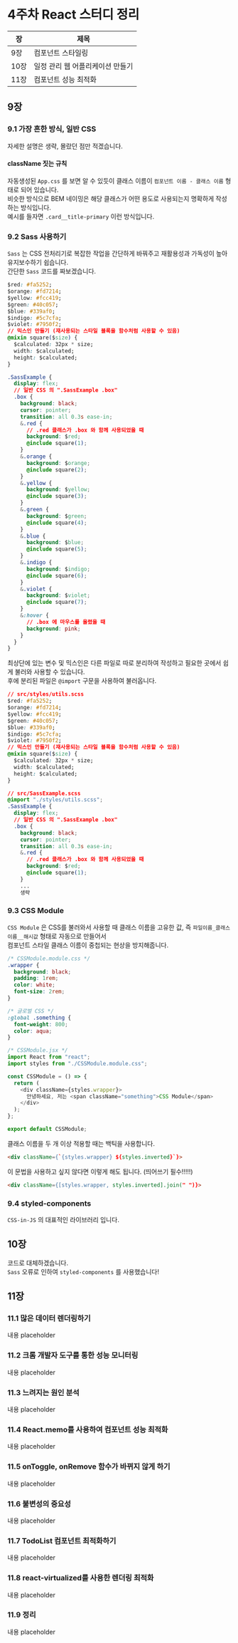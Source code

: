 # 4주차 React 스터디 정리

| 장   | 제목                             |
| ---- | -------------------------------- |
| 9장  | 컴포넌트 스타일링                |
| 10장 | 일정 관리 웹 어플리케이션 만들기 |
| 11장 | 컴포넌트 성능 최적화             |

## 9장

### 9.1 가장 흔한 방식, 일반 CSS

자세한 설명은 생략, 몰랐던 점만 적겠습니다.

#### className 짓는 규칙

자동생성된 `App.css` 를 보면 알 수 있듯이 클래스 이름이 `컴포넌트 이름 - 클래스 이름` 형태로 되어 있습니다.  
비슷한 방식으로 BEM 네이밍은 해당 클래스가 어떤 용도로 사용되는지 명확하게 작성하는 방식입니다.  
예시를 들자면 `.card__title-primary` 이런 방식입니다.

### 9.2 Sass 사용하기

`Sass` 는 CSS 전처리기로 복잡한 작업을 간단하게 바꿔주고 재활용성과 가독성이 높아 유지보수하기 쉽습니다.  
간단한 `Sass` 코드를 짜보겠습니다.

```css
$red: #fa5252;
$orange: #fd7214;
$yellow: #fcc419;
$green: #40c057;
$blue: #339af0;
$indigo: #5c7cfa;
$violet: #7950f2;
// 믹스인 만들기 (재사용되는 스타일 블록을 함수처럼 사용할 수 있음)
@mixin square($size) {
  $calculated: 32px * size;
  width: $calculated;
  height: $calculated;
}

.SassExample {
  display: flex;
  // 일반 CSS 의 ".SassExample .box"
  .box {
    background: black;
    cursor: pointer;
    transition: all 0.3s ease-in;
    &.red {
      // .red 클래스가 .box 와 함께 사용되었을 때
      background: $red;
      @include square(1);
    }
    &.orange {
      background: $orange;
      @include square(2);
    }
    &.yellow {
      background: $yellow;
      @include square(3);
    }
    &.green {
      background: $green;
      @include square(4);
    }
    &.blue {
      background: $blue;
      @include square(5);
    }
    &.indigo {
      background: $indigo;
      @include square(6);
    }
    &.violet {
      background: $violet;
      @include square(7);
    }
    &:hover {
      // .box 에 마우스를 올렸을 때
      background: pink;
    }
  }
}
```

최상단에 있는 변수 및 믹스인은 다른 파일로 따로 분리하여 작성하고 필요한 곳에서 쉽게 불러와 사용할 수 있습니다.  
후에 분리된 파일은 `@import` 구문을 사용하여 불러옵니다.

```css
// src/styles/utils.scss
$red: #fa5252;
$orange: #fd7214;
$yellow: #fcc419;
$green: #40c057;
$blue: #339af0;
$indigo: #5c7cfa;
$violet: #7950f2;
// 믹스인 만들기 (재사용되는 스타일 블록을 함수처럼 사용할 수 있음)
@mixin square($size) {
  $calculated: 32px * size;
  width: $calculated;
  height: $calculated;
}
```

```css
// src/SassExample.scss
@import "./styles/utils.scss";
.SassExample {
  display: flex;
  // 일반 CSS 의 ".SassExample .box"
  .box {
    background: black;
    cursor: pointer;
    transition: all 0.3s ease-in;
    &.red {
      // .red 클래스가 .box 와 함께 사용되었을 때
      background: $red;
      @include square(1);
    }
    ...
    생략
```

### 9.3 CSS Module

`CSS Module` 은 CSS를 불러와서 사용할 때 클래스 이름을 고유한 값, 즉 `파일이름_클래스이름__해시값` 형태로 자동으로 만들어서  
컴포넌트 스타일 클래스 이름이 중첩되는 현상을 방지해줍니다.

```css
/* CSSModule.module.css */
.wrapper {
  background: black;
  padding: 1rem;
  color: white;
  font-size: 2rem;
}

/* 글로벌 CSS */
:global .something {
  font-weight: 800;
  color: aqua;
}
```

```javascript
/* CSSModule.jsx */
import React from "react";
import styles from "./CSSModule.module.css";

const CSSModule = () => {
  return (
    <div className={styles.wrapper}>
      안녕하세요, 저는 <span className="something">CSS Module</span>
    </div>
  );
};

export default CSSModule;
```

클래스 이름을 두 개 이상 적용할 때는 백틱을 사용합니다.

```HTML
<div className={`{styles.wrapper} ${styles.inverted}`}>
```

이 문법을 사용하고 싶지 않다면 이렇게 해도 됩니다. (띄어쓰기 필수!!!!!)

```HTML
<div className={[styles.wrapper, styles.inverted].join(" ")}>
```

### 9.4 styled-components

`CSS-in-JS` 의 대표적인 라이브러리 입니다.

## 10장

코드로 대체하겠습니다.  
`Sass` 오류로 인하여 `styled-components` 를 사용했습니다!

## 11장

### 11.1 많은 데이터 렌더링하기

내용 placeholder

### 11.2 크롬 개발자 도구를 통한 성능 모니터링

내용 placeholder

### 11.3 느려지는 원인 분석

내용 placeholder

### 11.4 React.memo를 사용하여 컴포넌트 성능 최적화

내용 placeholder

### 11.5 onToggle, onRemove 함수가 바뀌지 않게 하기

내용 placeholder

### 11.6 불변성의 중요성

내용 placeholder

### 11.7 TodoList 컴포넌트 최적화하기

내용 placeholder

### 11.8 react-virtualized를 사용한 렌더링 최적화

내용 placeholder

### 11.9 정리

내용 placeholder
